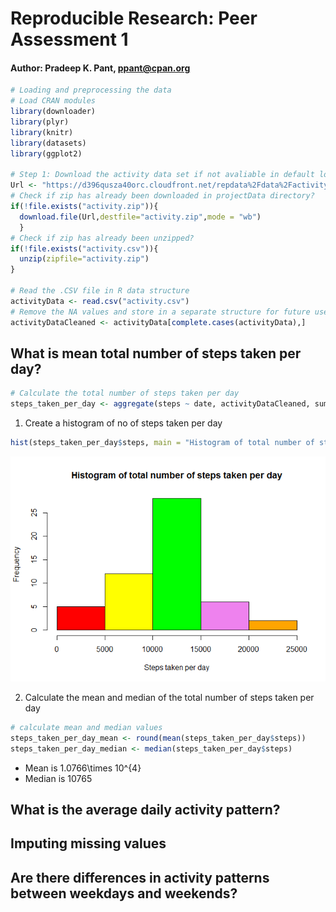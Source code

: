 # Reproducible Research: Peer Assessment 1
#### Author: Pradeep K. Pant, ppant@cpan.org

```r
# Loading and preprocessing the data
# Load CRAN modules 
library(downloader)
library(plyr)
library(knitr)
library(datasets)
library(ggplot2)

# Step 1: Download the activity data set if not avaliable in default location
Url <- "https://d396qusza40orc.cloudfront.net/repdata%2Fdata%2Factivity.zip"
# Check if zip has already been downloaded in projectData directory?
if(!file.exists("activity.zip")){
  download.file(Url,destfile="activity.zip",mode = "wb")
  }
# Check if zip has already been unzipped?
if(!file.exists("activity.csv")){
  unzip(zipfile="activity.zip")
}

# Read the .CSV file in R data structure 
activityData <- read.csv("activity.csv")
# Remove the NA values and store in a separate structure for future use
activityDataCleaned <- activityData[complete.cases(activityData),]
```
## What is mean total number of steps taken per day?

```r
# Calculate the total number of steps taken per day
steps_taken_per_day <- aggregate(steps ~ date, activityDataCleaned, sum)
```
1. Create a histogram of no of steps taken per day

```r
hist(steps_taken_per_day$steps, main = "Histogram of total number of steps taken per day", xlab = "Steps taken per day")
```

![](PA1_template_files/figure-html/unnamed-chunk-3-1.png)

2. Calculate the mean and median of the total number of steps taken per day

```r
# calculate mean and median values
steps_taken_per_day_mean <- round(mean(steps_taken_per_day$steps))
steps_taken_per_day_median <- median(steps_taken_per_day$steps)
```
* Mean is 1.0766\times 10^{4}
* Median is 10765


## What is the average daily activity pattern?



## Imputing missing values



## Are there differences in activity patterns between weekdays and weekends?
